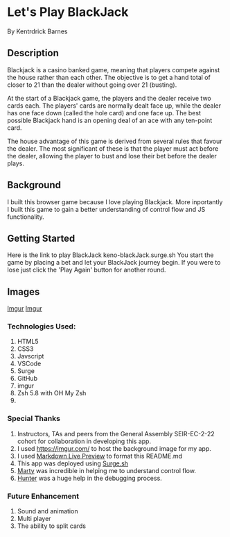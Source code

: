 # Let's Play BlackJack
By Kentrdrick Barnes

## Description
Blackjack is a casino banked game, meaning that players compete against the house rather than each other. The objective is to get a hand total of closer to 21 than the dealer without going over 21 (busting).

At the start of a Blackjack game, the players and the dealer receive two cards each. The players' cards are normally dealt face up, while the dealer has one face down (called the hole card) and one face up. The best possible Blackjack hand is an opening deal of an ace with any ten-point card.

The house advantage of this game is derived from several rules that favour the dealer. The most significant of these is that the player must act before the dealer, allowing the player to bust and lose their bet before the dealer plays.

## Background
I built this browser game because I love playing Blackjack. More inportantly I built this game to gain a better understanding of control flow and JS functionality.

## Getting Started
Here is the link to play BlackJack keno-blackJack.surge.sh
You start the game by placing a bet and let your BlackJack journey begin. If you were to lose just click the 'Play Again' button for another round.

## Images
[Imgur](https://i.imgur.com/ZyPkgrt.png)
[Imgur](https://i.imgur.com/ZyPkgrt.png)

### Technologies Used: 
1. HTML5
2. CSS3
3. Javscript
4. VSCode
5. Surge
6. GitHub
7. imgur
8. Zsh 5.8 with OH My Zsh
9. 
   
### Special Thanks
1. Instructors, TAs and peers from the General Assembly SEIR-EC-2-22 cohort for collaboration in developing this app. 
2. I used https://imgur.com/ to host the background image for my app. 
3. I used  [Markdown Live Preview](https://markdownlivepreview.com/) to format this README.md
4. This app was deployed using [Surge.sh](https://surge.sh/)
5. [Marty](https://github.com/mhsmith321) was incredible in helping me to understand control flow.
6. [Hunter](https://github.com/whlong1) was a huge help in the debugging process.
   

### Future Enhancement
1. Sound and animation
2. Multi player
3. The ability to split cards
